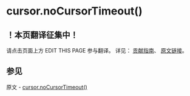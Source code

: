 # cursor.noCursorTimeout()

## ！本页翻译征集中！

请点击页面上方 EDIT THIS PAGE 参与翻译。
详见：
[贡献指南]( https://github.com/JinMuInfo/MongoDB-Manual-zh/blob/master/CONTRIBUTING.md )、
[原文链接](  https://docs.mongodb.com/manual/reference/method/cursor.noCursorTimeout/  )。

## 参见

原文 - [cursor.noCursorTimeout()]( https://docs.mongodb.com/manual/reference/method/cursor.noCursorTimeout/ )

